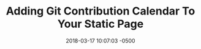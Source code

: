 ---
layout: post
title:  "Adding Git Contribution Calendar To Your Static Page"
date:   2018-03-17 10:07:03 -0500
categories: web-dev
---